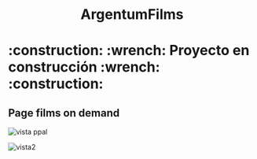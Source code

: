 <h1 align="center"> ArgentumFilms </h1> 
<h1>:construction: :wrench: Proyecto en construcción :wrench: :construction:</h1>

 ## Page films on demand

 
![vista ppal](https://github.com/Galbickus/ArgentumFilms/assets/135274833/f8bad580-e8dd-468b-a5ee-70f2c21d55ab)

![vista2](https://github.com/Galbickus/ArgentumFilms/assets/135274833/f3ada24e-c5cb-4027-a02e-e6de3a51d906)
